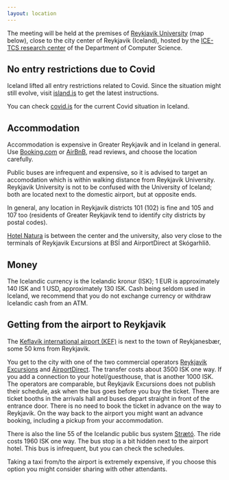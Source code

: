 ```yaml
---
layout: location
---
```


The meeting will be held at the premises of <a href="https://www.ru.is/">Reykjavik University</a> (map below), close to the city center of Reykjavik (Iceland), hosted by the <a href = "http://icetcs.ru.is/">ICE-TCS research center</a> of the Department of Computer Science.

## No entry restrictions due to Covid

Iceland lifted all entry restrictions related to Covid. Since the situation might still evolve, visit <a href = "https://island.is/en/p/entry">island.is</a> to get the latest instructions.

You can check <a href = "https://covid.is/english">covid.is</a> for the current Covid situation in Iceland.

  
## Accommodation

Accommodation is expensive in Greater Reykjavik and in Iceland in general. Use <a href = "https://www.booking.com/">Booking.com</a> or <a href = "https://www.airbnb.com/">AirBnB</a>, read reviews, and choose the location carefully.

Public buses are infrequent and expensive, so it is advised to target an accomodation which is within walking distance from Reykjavik University. Reykjavik University is not to be confused with the University of Iceland; both are located next to the domestic airport, but at opposite ends.

In general, any location in Reykjavik districts 101 (102) is fine and 105 and 107 too (residents of Greater Reykjavik tend to identify city districts by postal codes).

<a href = "https://www.icelandairhotels.com/en/hotels/reykjavik/reykjavik-natura">Hotel Natura</a> is between the center and the university, also very close to the terminals of Reykjavik Excursions at BSÍ and AirportDirect at Skógarhlíð.

## Money

The Icelandic currency is the Icelandic kronur (ISK); 1 EUR is approximately 140 ISK and 1 USD, approximately 130 ISK. Cash being seldom used in Iceland, we recommend that you do not exchange currency or withdraw Icelandic cash from an ATM.


## Getting from the airport to Reykjavik

The <a href = "https://www.isavia.is/en/keflavik-airport">Keflavík international airport (KEF)</a> is next to the town of Reykjanesbær, some 50 kms from Reykjavik.

You get to the city with one of the two commercial operators <a href = "https://www.re.is/">Reykjavik Excursions</a> and <a href = "https://www.airportdirect.is">AirportDirect</a>. The transfer costs about 3500 ISK one way. If you add a connection to your hotel/guesthouse, that is another 1000 ISK. The operators are comparable, but Reykjavik Excursions does not publish their schedule, ask when the bus goes before you buy the ticket. There are ticket booths in the arrivals hall and buses depart straight in front of the entrance door. There is no need to book the ticket in advance on the way to Reykjavik. On the way back to the airport you might want an advance booking, including a pickup from your accommodation.

There is also the line 55 of the Icelandic public bus system <a href = "https://www.straeto.is/en">Strætó</a>. The ride costs 1960 ISK one way. The bus stop is a bit hidden next to the airport hotel. This bus is infrequent, but you can check the schedules.

Taking a taxi from/to the airport is extremely expensive, if you choose this option you might consider sharing with other attendants.

